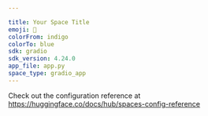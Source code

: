 ```yaml
---

title: Your Space Title
emoji: 🚀
colorFrom: indigo
colorTo: blue
sdk: gradio
sdk_version: 4.24.0
app_file: app.py
space_type: gradio_app
---
```




Check out the configuration reference at https://huggingface.co/docs/hub/spaces-config-reference
